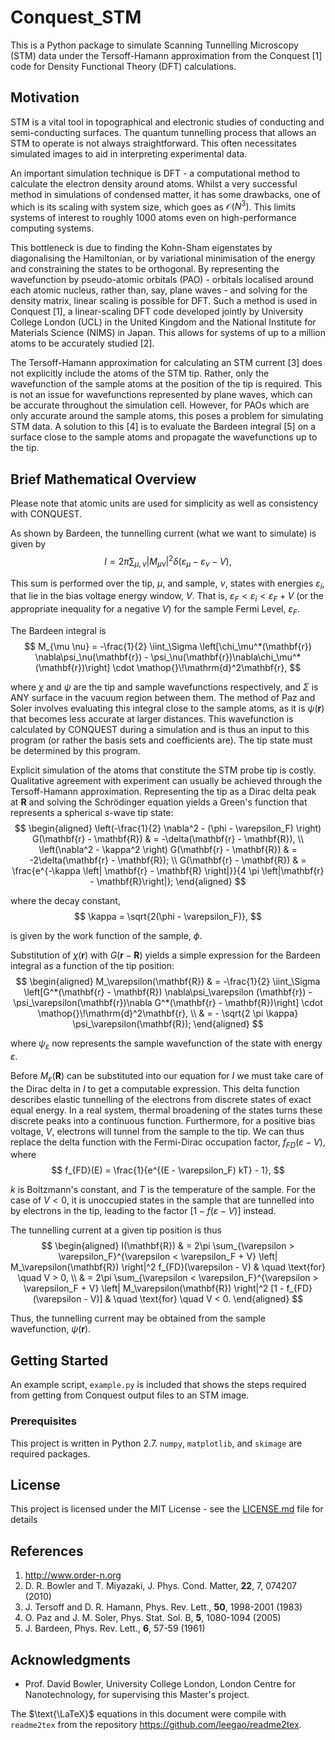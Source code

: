 # Conquest_STM

This is a Python package to simulate Scanning Tunnelling Microscopy (STM) data under the Tersoff-Hamann approximation from the Conquest [1] code for Density Functional Theory (DFT) calculations.

## Motivation

STM is a vital tool in topographical and electronic studies of conducting and semi-conducting surfaces. The quantum tunnelling process that allows an STM to operate is not always straightforward. This often necessitates simulated images to aid in interpreting experimental data.

An important simulation technique is DFT - a computational method to calculate the electron density around atoms. Whilst a very successful method in simulations of condensed matter, it has some drawbacks, one of which is its scaling with system size, which goes as $\mathcal{O}(N^3)$. This limits systems of interest to roughly 1000 atoms even on high-performance computing systems.

This bottleneck is due to finding the Kohn-Sham eigenstates by diagonalising the Hamiltonian, or by variational minimisation of the energy and constraining the states to be orthogonal. By representing the wavefunction by pseudo-atomic orbitals (PAO) - orbitals localised around each atomic nucleus, rather than, say, plane waves - and solving for the density matrix, linear scaling is possible for DFT. Such a method is used in Conquest [1], a linear-scaling DFT code developed jointly by University College London (UCL) in the United Kingdom and the National Institute for Materials Science (NIMS) in Japan. This allows for systems of up to a million atoms to be accurately studied [2].

The Tersoff-Hamann approximation for calculating an STM current [3] does not explicitly include the atoms of the STM tip. Rather, only the wavefunction of the sample atoms at the position of the tip is required. This is not an issue for wavefunctions represented by plane waves, which can be accurate throughout the simulation cell. However, for PAOs which are only accurate around the sample atoms, this poses a problem for simulating STM data. A solution to this [4] is to evaluate the Bardeen integral [5] on a surface close to the sample atoms and propagate the wavefunctions up to the tip.

## Brief Mathematical Overview

Please note that atomic units are used for simplicity as well as consistency with CONQUEST.

As shown by Bardeen, the tunnelling current (what we want to simulate) is given by
$$
    I = 2\pi \sum_{\mu, \nu} \left| M_{\mu \nu} \right|^2 \delta(\varepsilon_{\mu} - \varepsilon_{\nu} - V),
$$

This sum is performed over the tip, $\mu$, and sample, $\nu$, states with energies $\varepsilon_i$, that lie in the bias voltage energy window, $V$. That is, $\varepsilon_F < \varepsilon_i < \varepsilon_F + V$ (or the appropriate inequality for a negative $V$) for the sample Fermi Level, $\varepsilon_F$.

The Bardeen integral is
$$
    M_{\mu \nu} = -\frac{1}{2} \iint_\Sigma \left[\chi_\mu^*(\mathbf{r}) \nabla\psi_\nu(\mathbf{r}) - \psi_\nu(\mathbf{r})\nabla\chi_\mu^*(\mathbf{r})\right] \cdot \mathop{}\!\mathrm{d}^2\mathbf{r},
$$

where $\chi$ and $\psi$ are the tip and sample wavefunctions respectively, and $\Sigma$ is ANY surface in the vacuum region between them. The method of Paz and Soler involves evaluating this integral close to the sample atoms, as it is $\psi(\mathbf{r})$ that becomes less accurate at larger distances. This wavefunction is calculated by CONQUEST during a simulation and is thus an input to this program (or rather the basis sets and coefficients are). The tip state must be determined by this program.

Explicit simulation of the atoms that constitute the STM probe tip is costly. Qualitative agreement with experiment can usually be achieved through the Tersoff-Hamann approximation. Representing the tip as a Dirac delta peak at $\mathbf{R}$ and solving the Schr$\text{\"{o}}$dinger equation yields a Green's function that represents a spherical $s$-wave tip state:
$$
    \begin{aligned}
        \left(-\frac{1}{2} \nabla^2 - (\phi - \varepsilon_F) \right) G(\mathbf{r} - \mathbf{R}) & = -\delta(\mathbf{r} - \mathbf{R}), \\
        \left(\nabla^2 -  \kappa^2 \right) G(\mathbf{r} - \mathbf{R}) & = -2\delta(\mathbf{r} - \mathbf{R}); \\
        G(\mathbf{r} - \mathbf{R}) & = \frac{e^{-\kappa \left| \mathbf{r} - \mathbf{R} \right|}}{4 \pi \left|\mathbf{r} - \mathbf{R}\right|};
    \end{aligned}
$$

where the decay constant,
$$
    \kappa = \sqrt{2(\phi - \varepsilon_F)},
$$

is given by the work function of the sample, $\phi$.


Substitution of $\chi(\mathbf{r})$ with $G(\mathbf{r} - \mathbf{R})$ yields a simple expression for the Bardeen integral as a function of the tip position:
$$
    \begin{aligned}
        M_\varepsilon(\mathbf{R}) & = -\frac{1}{2} \iint_\Sigma \left[G^*(\mathbf{r} - \mathbf{R}) \nabla\psi_\varepsilon (\mathbf{r}) - \psi_\varepsilon(\mathbf{r})\nabla G^*(\mathbf{r} - \mathbf{R})\right] \cdot \mathop{}\!\mathrm{d}^2\mathbf{r}, \\
        & = - \sqrt{2 \pi \kappa} \psi_\varepsilon(\mathbf{R});
    \end{aligned}
$$

where $\psi_\varepsilon$ now represents the sample wavefunction of the state with energy $\varepsilon$.

Before $M_\varepsilon(\mathbf{R})$ can be substituted into our equation for $I$ we must take care of the Dirac delta in $I$ to get a computable expression. This delta function describes elastic tunnelling of the electrons from discrete states of exact equal energy. In a real system, thermal broadening of the states turns these discrete peaks into a continuous function. Furthermore, for a positive bias voltage, $V$, electrons will tunnel from the sample to the tip. We can thus replace the delta function with the Fermi-Dirac occupation factor, $f_{FD}(\varepsilon - V)$, where
$$
    f_{FD}(E) = \frac{1}{e^{(E - \varepsilon_F) kT} - 1},
$$

$k$ is Boltzmann's constant, and $T$ is the temperature of the sample. For the case of $V < 0$, it is unoccupied states in the sample that are tunnelled into by electrons in the tip, leading to the factor $[1 - f(\varepsilon - V)]$ instead. 

The tunnelling current at a given tip position is thus
$$
    \begin{aligned}
        I(\mathbf{R}) & = 2\pi \sum_{\varepsilon > \varepsilon_F}^{\varepsilon < \varepsilon_F + V} \left| M_\varepsilon(\mathbf{R}) \right|^2 f_{FD}(\varepsilon - V) & \quad \text{for} \quad V > 0, \\
        & = 2\pi \sum_{\varepsilon < \varepsilon_F}^{\varepsilon > \varepsilon_F + V} \left| M_\varepsilon(\mathbf{R}) \right|^2 [1 - f_{FD}(\varepsilon - V)] & \quad \text{for} \quad V < 0.
    \end{aligned}
$$

Thus, the tunnelling current may be obtained from the sample wavefunction, $\psi(\mathbf{r})$.

## Getting Started

An example script, ```example.py``` is included that shows the steps required from getting from Conquest output files to an STM image.

### Prerequisites

This project is written in Python 2.7. ```numpy```, ```matplotlib```, and ```skimage``` are required packages.

## License

This project is licensed under the MIT License - see the [LICENSE.md](LICENSE.md) file for details

## References

1. <http://www.order-n.org>
2. D. R. Bowler and T. Miyazaki, J. Phys. Cond. Matter, **22**, 7, 074207 (2010)
3. J. Tersoff and D. R. Hamann, Phys. Rev. Lett., **50**, 1998-2001 (1983)
4. O. Paz and J. M. Soler, Phys. Stat. Sol. B, **5**, 1080-1094 (2005)
5. J. Bardeen, Phys. Rev. Lett., **6**, 57-59 (1961)

## Acknowledgments

* Prof. David Bowler, University College London, London Centre for Nanotechnology, for supervising this Master's project.

The $\text{\LaTeX}$ equations in this document were compile with ```readme2tex``` from the repository <https://github.com/leegao/readme2tex>.
